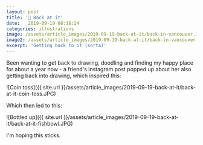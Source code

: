 ```yaml
---
layout: post
title: '🎨 Back at it'
date:   2019-09-19 08:18:24
categories: illustrations
image: /assets/article_images/2019-09-19-back-at-it/back-in-vancouver.JPG
image2: /assets/article_images/2019-09-19-back-at-it/back-in-vancouver-mobile.JPG
excerpt: 'Getting back to it (sorta)'
---
```


Been wanting to get back to drawing, doodling and finding my happy place for about a year now - a friend's instagram post popped up about her also getting back into drawing, which inspired this:

![Coin toss]({{ site.url }}/assets/article_images/2019-09-19-back-at-it/back-at-it-coin-toss.JPG)

Which then led to this:

![Bottled up]({{ site.url }}/assets/article_images/2019-09-19-back-at-it/back-at-it-fishbowl.JPG)

I'm hoping this sticks.
